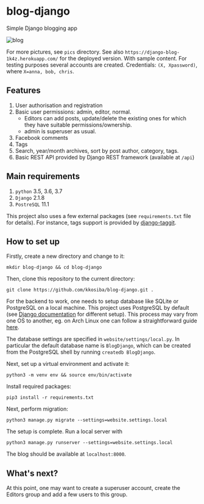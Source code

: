 # blog-django
Simple Django blogging app

 ![blog](https://github.com/kkosiba/blog-django/blob/master/pics/main.png)

For more pictures, see `pics` directory. See also `https://django-blog-1k4z.herokuapp.com/` for the deployed version. With sample content. For testing purposes several accounts are created. Credentials: `(X, Xpassword)`, where `X=anna, bob, chris`.

Features
--------
1. User authorisation and registration
2. Basic user permissions: admin, editor, normal.
	- Editors can add posts, update/delete the existing ones for which they have suitable
	  permissions/ownership.
	- admin is superuser as usual.
3. Facebook comments
4. Tags
5. Search, year/month archives, sort by post author, category, tags.
6. Basic REST API provided by Django REST framework (available at `/api`)

Main requirements
------------

1. `python` 3.5, 3.6, 3.7
2. `Django` 2.1.8
3. `PostreSQL` 11.1

This project also uses a few external packages (see `requirements.txt` file for details).
For instance, tags support is provided by [django-taggit](https://github.com/alex/django-taggit).


## How to set up

Firstly, create a new directory and change to it:

`mkdir blog-django && cd blog-django`

Then, clone this repository to the current directory:

`git clone https://github.com/kkosiba/blog-django.git .`


For the backend to work, one needs to setup database like SQLite or PostgreSQL on a local machine. This project uses PostgreSQL by default (see [Django documentation](https://docs.djangoproject.com/en/2.1/ref/settings/#databases) for different setup). This process may vary from one OS to another, eg. on Arch Linux one can follow a straightforward guide [here](https://wiki.archlinux.org/index.php/PostgreSQL).

The database settings are specified in `website/settings/local.py`. In particular the default database name is `BlogDjango`, which can be created from the PostgreSQL shell by running `createdb BlogDjango`.


Next, set up a virtual environment and activate it:

`python3 -m venv env && source env/bin/activate`

Install required packages:

`pip3 install -r requirements.txt`

Next, perform migration:

`python3 manage.py migrate --settings=website.settings.local`

The setup is complete. Run a local server with

`python3 manage.py runserver --settings=website.settings.local`

The blog should be available at `localhost:8000`.

<!-- ### Alternative setup using Docker

The easiest way to get this project up and running is via [Docker](https://www.docker.com/). See [docs](https://docs.docker.com/get-started/) to get started. -->

## What's next?

At this point, one may want to create a superuser account, create the Editors group and add a few users to this group.